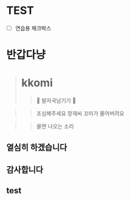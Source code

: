 # TEST
- [ ] 연습용 체크박스

# 반갑다냥
># kkomi
>> 🐾 발자국남기기 🐾

>>조심해주세요 창재씨
>>꼬미가 물어버려요

  
>> 물면 나오는 소리  
## 열심히 하겠습니다  
## 감사합니다
## test
